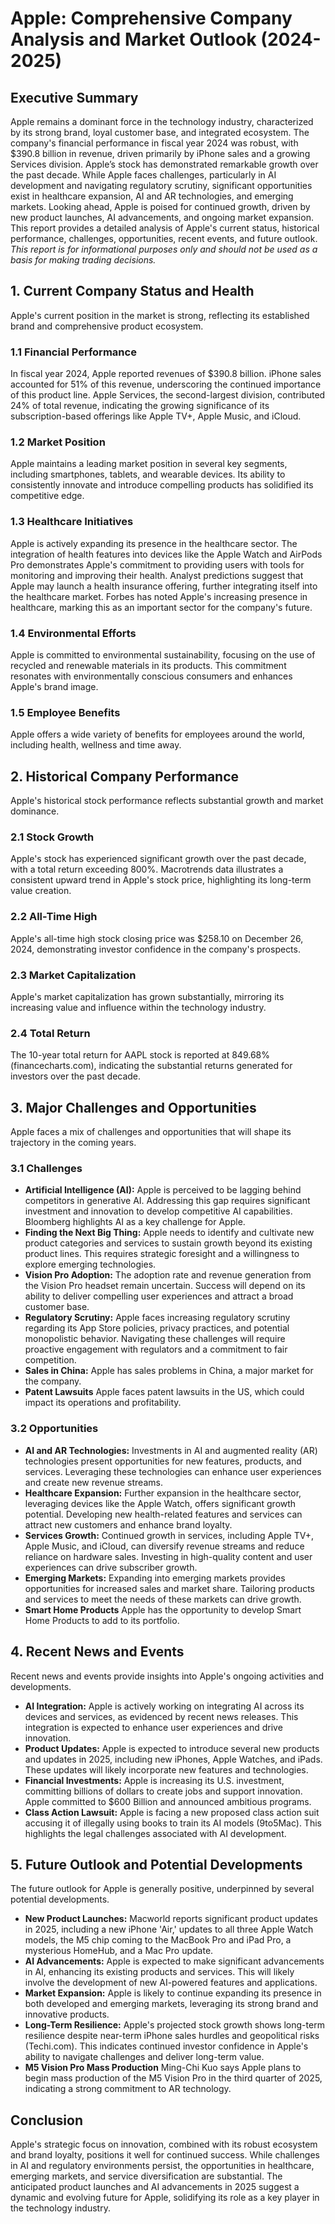 
# Apple: Comprehensive Company Analysis and Market Outlook (2024-2025)

## Executive Summary

Apple remains a dominant force in the technology industry, characterized by its strong brand, loyal customer base, and integrated ecosystem. The company's financial performance in fiscal year 2024 was robust, with $390.8 billion in revenue, driven primarily by iPhone sales and a growing Services division. Apple’s stock has demonstrated remarkable growth over the past decade. While Apple faces challenges, particularly in AI development and navigating regulatory scrutiny, significant opportunities exist in healthcare expansion, AI and AR technologies, and emerging markets. Looking ahead, Apple is poised for continued growth, driven by new product launches, AI advancements, and ongoing market expansion. This report provides a detailed analysis of Apple's current status, historical performance, challenges, opportunities, recent events, and future outlook. *This report is for informational purposes only and should not be used as a basis for making trading decisions.*

## 1. Current Company Status and Health

Apple's current position in the market is strong, reflecting its established brand and comprehensive product ecosystem.

### 1.1 Financial Performance

In fiscal year 2024, Apple reported revenues of $390.8 billion. iPhone sales accounted for 51% of this revenue, underscoring the continued importance of this product line. Apple Services, the second-largest division, contributed 24% of total revenue, indicating the growing significance of its subscription-based offerings like Apple TV+, Apple Music, and iCloud.

### 1.2 Market Position

Apple maintains a leading market position in several key segments, including smartphones, tablets, and wearable devices. Its ability to consistently innovate and introduce compelling products has solidified its competitive edge.

### 1.3 Healthcare Initiatives

Apple is actively expanding its presence in the healthcare sector. The integration of health features into devices like the Apple Watch and AirPods Pro demonstrates Apple's commitment to providing users with tools for monitoring and improving their health. Analyst predictions suggest that Apple may launch a health insurance offering, further integrating itself into the healthcare market. Forbes has noted Apple's increasing presence in healthcare, marking this as an important sector for the company's future.

### 1.4 Environmental Efforts

Apple is committed to environmental sustainability, focusing on the use of recycled and renewable materials in its products. This commitment resonates with environmentally conscious consumers and enhances Apple's brand image.

### 1.5 Employee Benefits

Apple offers a wide variety of benefits for employees around the world, including health, wellness and time away.

## 2. Historical Company Performance

Apple's historical stock performance reflects substantial growth and market dominance.

### 2.1 Stock Growth

Apple's stock has experienced significant growth over the past decade, with a total return exceeding 800%. Macrotrends data illustrates a consistent upward trend in Apple's stock price, highlighting its long-term value creation.

### 2.2 All-Time High

Apple's all-time high stock closing price was $258.10 on December 26, 2024, demonstrating investor confidence in the company's prospects.

### 2.3 Market Capitalization

Apple's market capitalization has grown substantially, mirroring its increasing value and influence within the technology industry.

### 2.4 Total Return

The 10-year total return for AAPL stock is reported at 849.68% (financecharts.com), indicating the substantial returns generated for investors over the past decade.

## 3. Major Challenges and Opportunities

Apple faces a mix of challenges and opportunities that will shape its trajectory in the coming years.

### 3.1 Challenges

*   **Artificial Intelligence (AI):** Apple is perceived to be lagging behind competitors in generative AI. Addressing this gap requires significant investment and innovation to develop competitive AI capabilities. Bloomberg highlights AI as a key challenge for Apple.
*   **Finding the Next Big Thing:** Apple needs to identify and cultivate new product categories and services to sustain growth beyond its existing product lines. This requires strategic foresight and a willingness to explore emerging technologies.
*   **Vision Pro Adoption:** The adoption rate and revenue generation from the Vision Pro headset remain uncertain. Success will depend on its ability to deliver compelling user experiences and attract a broad customer base.
*   **Regulatory Scrutiny:** Apple faces increasing regulatory scrutiny regarding its App Store policies, privacy practices, and potential monopolistic behavior. Navigating these challenges will require proactive engagement with regulators and a commitment to fair competition.
*   **Sales in China:** Apple has sales problems in China, a major market for the company.
*   **Patent Lawsuits** Apple faces patent lawsuits in the US, which could impact its operations and profitability.

### 3.2 Opportunities

*   **AI and AR Technologies:** Investments in AI and augmented reality (AR) technologies present opportunities for new features, products, and services. Leveraging these technologies can enhance user experiences and create new revenue streams.
*   **Healthcare Expansion:** Further expansion in the healthcare sector, leveraging devices like the Apple Watch, offers significant growth potential. Developing new health-related features and services can attract new customers and enhance brand loyalty.
*   **Services Growth:** Continued growth in services, including Apple TV+, Apple Music, and iCloud, can diversify revenue streams and reduce reliance on hardware sales. Investing in high-quality content and user experiences can drive subscriber growth.
*   **Emerging Markets:** Expanding into emerging markets provides opportunities for increased sales and market share. Tailoring products and services to meet the needs of these markets can drive growth.
*   **Smart Home Products** Apple has the opportunity to develop Smart Home Products to add to its portfolio.

## 4. Recent News and Events

Recent news and events provide insights into Apple's ongoing activities and developments.

*   **AI Integration:** Apple is actively working on integrating AI across its devices and services, as evidenced by recent news releases. This integration is expected to enhance user experiences and drive innovation.
*   **Product Updates:** Apple is expected to introduce several new products and updates in 2025, including new iPhones, Apple Watches, and iPads. These updates will likely incorporate new features and technologies.
*   **Financial Investments:** Apple is increasing its U.S. investment, committing billions of dollars to create jobs and support innovation. Apple committed to $600 Billion and announced ambitious programs.
*   **Class Action Lawsuit:** Apple is facing a new proposed class action suit accusing it of illegally using books to train its AI models (9to5Mac). This highlights the legal challenges associated with AI development.

## 5. Future Outlook and Potential Developments

The future outlook for Apple is generally positive, underpinned by several potential developments.

*   **New Product Launches:** Macworld reports significant product updates in 2025, including a new iPhone 'Air,' updates to all three Apple Watch models, the M5 chip coming to the MacBook Pro and iPad Pro, a mysterious HomeHub, and a Mac Pro update.
*   **AI Advancements:** Apple is expected to make significant advancements in AI, enhancing its existing products and services. This will likely involve the development of new AI-powered features and applications.
*   **Market Expansion:** Apple is likely to continue expanding its presence in both developed and emerging markets, leveraging its strong brand and innovative products.
*   **Long-Term Resilience:** Apple's projected stock growth shows long-term resilience despite near-term iPhone sales hurdles and geopolitical risks (Techi.com). This indicates continued investor confidence in Apple's ability to navigate challenges and deliver long-term value.
*   **M5 Vision Pro Mass Production** Ming-Chi Kuo says Apple plans to begin mass production of the M5 Vision Pro in the third quarter of 2025, indicating a strong commitment to AR technology.

## Conclusion

Apple's strategic focus on innovation, combined with its robust ecosystem and brand loyalty, positions it well for continued success. While challenges in AI and regulatory environments persist, the opportunities in healthcare, emerging markets, and service diversification are substantial. The anticipated product launches and AI advancements in 2025 suggest a dynamic and evolving future for Apple, solidifying its role as a key player in the technology industry.
